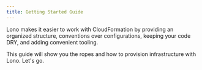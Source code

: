 ```yaml
---
title: Getting Started Guide
---
```


Lono makes it easier to work with CloudFormation by providing an organized structure, conventions over configurations, keeping your code DRY, and adding convenient tooling.

This guide will show you the ropes and how to provision infrastructure with Lono. Let's go.
